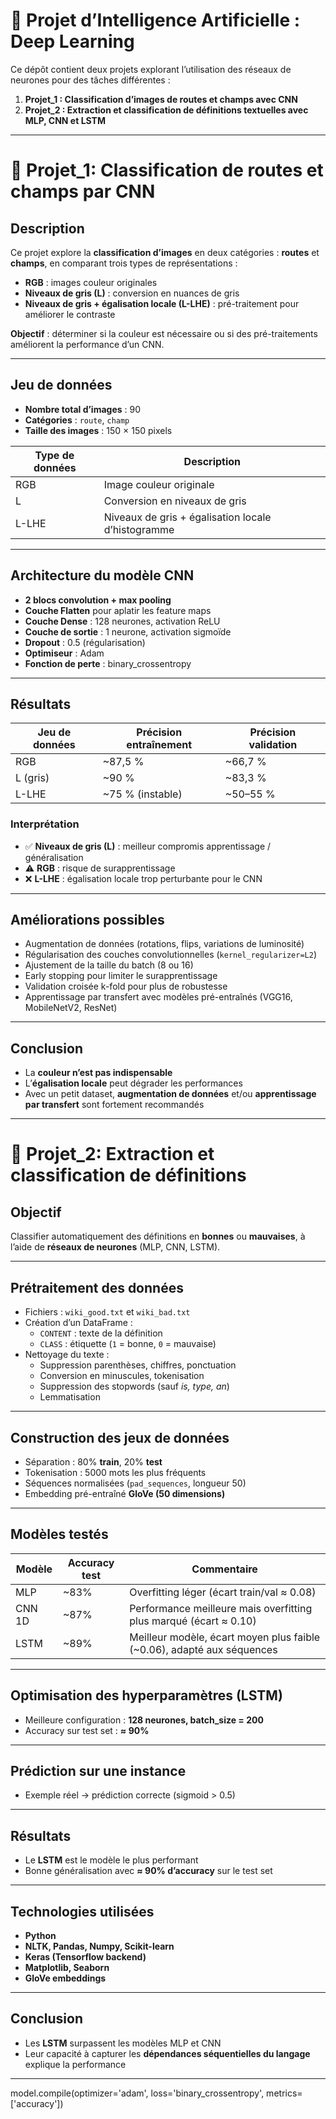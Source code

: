 # 🌾 Projet d’Intelligence Artificielle : Deep Learning 

Ce dépôt contient deux projets explorant l’utilisation des réseaux de neurones pour des tâches différentes :  

1. **Projet_1 : Classification d’images de routes et champs avec CNN**  
2. **Projet_2 : Extraction et classification de définitions textuelles avec MLP, CNN et LSTM**  

---

# 🌾 Projet_1: Classification de routes et champs par CNN

## Description
Ce projet explore la **classification d’images** en deux catégories : **routes** et **champs**, en comparant trois types de représentations :  

- **RGB** : images couleur originales  
- **Niveaux de gris (L)** : conversion en nuances de gris  
- **Niveaux de gris + égalisation locale (L-LHE)** : pré-traitement pour améliorer le contraste  

**Objectif** : déterminer si la couleur est nécessaire ou si des pré-traitements améliorent la performance d’un CNN.

---

## Jeu de données
- **Nombre total d’images** : 90  
- **Catégories** : `route`, `champ`  
- **Taille des images** : 150 × 150 pixels  

| Type de données | Description |
|-----------------|------------|
| RGB             | Image couleur originale |
| L               | Conversion en niveaux de gris |
| L-LHE           | Niveaux de gris + égalisation locale d’histogramme |

---

## Architecture du modèle CNN
- **2 blocs convolution + max pooling**  
- **Couche Flatten** pour aplatir les feature maps  
- **Couche Dense** : 128 neurones, activation ReLU  
- **Couche de sortie** : 1 neurone, activation sigmoïde  
- **Dropout** : 0.5 (régularisation)  
- **Optimiseur** : Adam  
- **Fonction de perte** : binary_crossentropy  

---

## Résultats

| Jeu de données | Précision entraînement | Précision validation |
|----------------|------------------------|---------------------|
| RGB            | ~87,5 %               | ~66,7 %             |
| L (gris)       | ~90 %                 | ~83,3 %             |
| L-LHE          | ~75 % (instable)      | ~50–55 %            |

### Interprétation
- ✅ **Niveaux de gris (L)** : meilleur compromis apprentissage / généralisation  
- ⚠️ **RGB** : risque de surapprentissage  
- ❌ **L-LHE** : égalisation locale trop perturbante pour le CNN  

---

## Améliorations possibles
- Augmentation de données (rotations, flips, variations de luminosité)  
- Régularisation des couches convolutionnelles (`kernel_regularizer=L2`)  
- Ajustement de la taille du batch (8 ou 16)  
- Early stopping pour limiter le surapprentissage  
- Validation croisée k-fold pour plus de robustesse  
- Apprentissage par transfert avec modèles pré-entraînés (VGG16, MobileNetV2, ResNet)  

---

## Conclusion
- La **couleur n’est pas indispensable**  
- L’**égalisation locale** peut dégrader les performances  
- Avec un petit dataset, **augmentation de données** et/ou **apprentissage par transfert** sont fortement recommandés  

---

# 🚀 Projet_2: Extraction et classification de définitions

## Objectif
Classifier automatiquement des définitions en **bonnes** ou **mauvaises**, à l’aide de **réseaux de neurones** (MLP, CNN, LSTM).

---

## Prétraitement des données
- Fichiers : `wiki_good.txt` et `wiki_bad.txt`  
- Création d’un DataFrame :  
  - `CONTENT` : texte de la définition  
  - `CLASS` : étiquette (`1` = bonne, `0` = mauvaise)  
- Nettoyage du texte :  
  - Suppression parenthèses, chiffres, ponctuation  
  - Conversion en minuscules, tokenisation  
  - Suppression des stopwords (sauf *is, type, an*)  
  - Lemmatisation  

---

## Construction des jeux de données
- Séparation : 80% **train**, 20% **test**  
- Tokenisation : 5000 mots les plus fréquents  
- Séquences normalisées (`pad_sequences`, longueur 50)  
- Embedding pré-entraîné **GloVe (50 dimensions)**  

---

## Modèles testés

| Modèle | Accuracy test | Commentaire |
|--------|---------------|------------|
| MLP    | ~83%          | Overfitting léger (écart train/val ≈ 0.08) |
| CNN 1D | ~87%          | Performance meilleure mais overfitting plus marqué (écart ≈ 0.10) |
| LSTM   | ~89%          | Meilleur modèle, écart moyen plus faible (~0.06), adapté aux séquences |

---

## Optimisation des hyperparamètres (LSTM)
- Meilleure configuration : **128 neurones, batch_size = 200**  
- Accuracy sur test set : **≈ 90%**

---

## Prédiction sur une instance
- Exemple réel → prédiction correcte (sigmoid > 0.5)  

---

## Résultats
- Le **LSTM** est le modèle le plus performant  
- Bonne généralisation avec **≈ 90% d’accuracy** sur le test set  

---

## Technologies utilisées
- **Python**  
- **NLTK, Pandas, Numpy, Scikit-learn**  
- **Keras (Tensorflow backend)**  
- **Matplotlib, Seaborn**  
- **GloVe embeddings**  

---

## Conclusion
- Les **LSTM** surpassent les modèles MLP et CNN  
- Leur capacité à capturer les **dépendances séquentielles du langage** explique la performance  

---
model.compile(optimizer='adam', loss='binary_crossentropy', metrics=['accuracy'])

